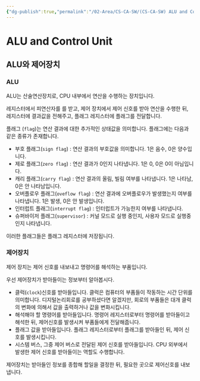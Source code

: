 ```yaml
---
{"dg-publish":true,"permalink":"/02-Area/CS-CA-SW/(CS-CA-SW) ALU and Control Unit/","tags":["Area/CS-CA-SW"],"noteIcon":"","created":"2025-01-05T15:55:09.000+09:00","updated":"2025-04-07T22:55:06.010+09:00"}
---
```


# ALU and Control Unit

## ALU와 제어장치

### ALU

ALU는 산술연산장치로, CPU 내부에서 연산을 수행하는 장치입니다.

레지스터에서 피연산자를 를 받고, 제어 장치에서 제어 신호를 받아 연산을 수행한 뒤, 레지스터에 결과값을 전해주고, 플래그 레지스터에 플래그를 전달합니다.

플래그 (`flag`)는 연산 결과에 대한 추가적인 상태값을 의미합니다. 플래그에는 다음과 같은 종류가 존재합니다.

- 부호 플래그(`sign flag`) : 연산 결과의 부호값을 의미합니다. 1은 음수, 0은 양수입니다.
- 제로 플래그(`zero flag`) : 연산 결과가 0인지 나타냅니다. 1은 0, 0은 0이 아님입니다.
- 캐리 플래그(`carry flag`) : 연산 결과의 올림, 빌림 여부를 나타냅니다. 1은 나타남, 0은 안 나타남입니다.
- 오버플로우 플래그(`oveflow flag`) : 연산 결과에 오버플로우가 발생했는지 여부를 나타냅니다. 1은 발생, 0은 안 발생입니다.
- 인터럽트 플래그(`interrupt flag`) : 인터럽트가 가능한지 여부를 나타냅니다.
- 슈퍼바이저 플래그(`supervisor`) : 커널 모드로 실행 중인지, 사용자 모드로 실행중인지 나타냅니다.

이러한 플래그들은 플래그 레지스터에 저장됩니다.

### 제어장치

제어 장치는 제어 신호를 내보내고 명령어를 해석하는 부품입니다.

우선 제어장치가 받아들이는 정보부터 알아봅시다.

- 클럭(`clock`)신호를 받아들입니다.
클럭은 컴퓨터의 부품들이 작동하는 시간 단위를 의미합니다. 디지털논리회로를 공부하셨다면 알겠지만, 회로의 부품들은 대개 클럭의 변화에 의해서 값을 출력하거나 값을 변화시킵니다.
- 해석해야 할 명령어를 받아들입니다. 
명령어 레지스터로부터 명령어를 받아들이고 해석한 뒤, 제어신호를 발생시켜 부품들에게 전달해줍니다.
- 플래그 값을 받아들입니다.
플래그 레지스터로부터 플래그를 받아들인 뒤, 제어 신호를 발생시킵니다.
- 시스템 버스, 그중 제어 버스로 전달된 제어 신호를 받아들입니다.
CPU 외부에서 발생한 제어 신호를 받아들이는 역할도 수행합니다.

제어장치는 받아들인 정보를 종합해 할일을 결정한 뒤, 필요한 곳으로 제어신호를 내보냅니다.